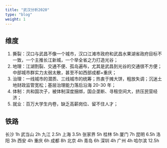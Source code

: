 ```yaml
---
title: "武汉分析2020"
type: "blog"
weight: 1
---
```


## 维度

1. 撕裂：汉口与武昌不像一个城市，汉口江滩市政府和武昌水果湖省政府目标不一致，一个主推长江新城，一个举全省之力打造光谷；
2. 地理：江湖割裂、交通不便、孤岛遍布，尤其是武昌到光谷的交通很不方便；中部城市群实力太弱太散，甚至不如西部成都+重庆；
3. 治理：一线城市的潜质、三线城市的统筹；热衷于摊大饼，粗放失调；沉迷土地财政监管宽松；基层治理能力落后沿海 20-30 年；
4. 体制：共和国次子，被体制深度捆绑，国企垄断、寻租空间大，挤压民营经济；
5. 就业：百万大学生内卷，缺乏高薪岗位、留不住人才；

## 铁路

长沙 1h
武当山 2h
九江 2.5h
上海 3.5h
张家界 5h
桂林 5h
厦门 7h
昆明 6.5h
洛阳 3h
西安 4h
重庆 6h
成都 8h
北京 4h
青岛 6h
深圳 4h
广州 4h
哈尔滨 12.5h
